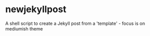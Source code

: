 # newjekyllpost
A shell script to create a Jekyll post from a 'template' - focus is on mediumish theme
